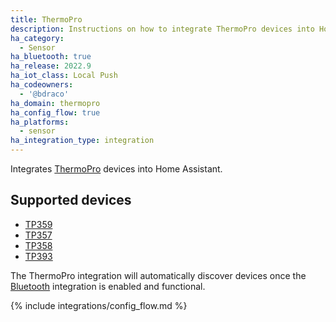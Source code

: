 ```yaml
---
title: ThermoPro
description: Instructions on how to integrate ThermoPro devices into Home Assistant.
ha_category:
  - Sensor
ha_bluetooth: true
ha_release: 2022.9
ha_iot_class: Local Push
ha_codeowners:
  - '@bdraco'
ha_domain: thermopro
ha_config_flow: true
ha_platforms:
  - sensor
ha_integration_type: integration
---
```


Integrates [ThermoPro](https://buythermopro.com/) devices into Home Assistant.

## Supported devices

- [TP359](https://buythermopro.com/product/thermopro-tp59-bluetooth-wireless-thermometer-hygrometer-humidity-monitor/)
- [TP357](https://buythermopro.com/product/thermopro-tp357-bluetooth-digital-indoor-hygrometer-thermometer/)
- [TP358]([https://buythermopro.com/product/thermopro-tp358-bluetooth-digital-indoor-hygrometer-thermometer/](https://buythermopro.com/product/tp358/))
- [TP393](https://buythermopro.com/product/tp393/)

The ThermoPro integration will automatically discover devices once the [Bluetooth](/integrations/bluetooth) integration is enabled and functional.

{% include integrations/config_flow.md %}
